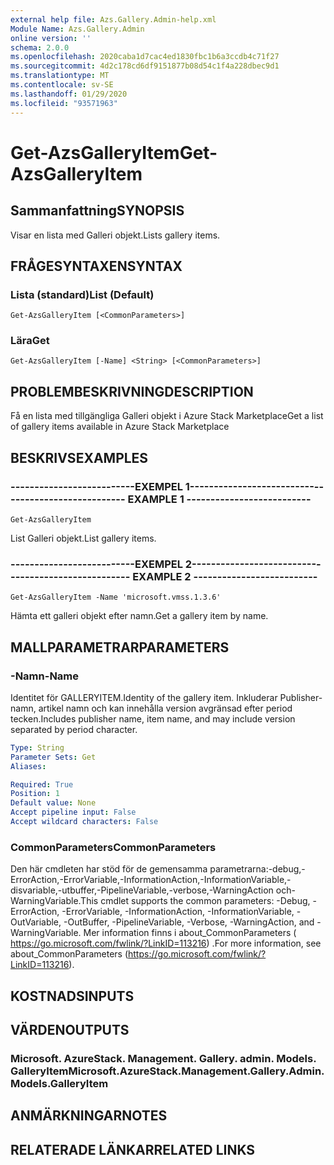 ```yaml
---
external help file: Azs.Gallery.Admin-help.xml
Module Name: Azs.Gallery.Admin
online version: ''
schema: 2.0.0
ms.openlocfilehash: 2020caba1d7cac4ed1830fbc1b6a3ccdb4c71f27
ms.sourcegitcommit: 4d2c178cd6df9151877b08d54c1f4a228dbec9d1
ms.translationtype: MT
ms.contentlocale: sv-SE
ms.lasthandoff: 01/29/2020
ms.locfileid: "93571963"
---
```

# <span data-ttu-id="ce11e-101">Get-AzsGalleryItem</span><span class="sxs-lookup"><span data-stu-id="ce11e-101">Get-AzsGalleryItem</span></span>

## <span data-ttu-id="ce11e-102">Sammanfattning</span><span class="sxs-lookup"><span data-stu-id="ce11e-102">SYNOPSIS</span></span>
<span data-ttu-id="ce11e-103">Visar en lista med Galleri objekt.</span><span class="sxs-lookup"><span data-stu-id="ce11e-103">Lists gallery items.</span></span>

## <span data-ttu-id="ce11e-104">FRÅGESYNTAXEN</span><span class="sxs-lookup"><span data-stu-id="ce11e-104">SYNTAX</span></span>

### <span data-ttu-id="ce11e-105">Lista (standard)</span><span class="sxs-lookup"><span data-stu-id="ce11e-105">List (Default)</span></span>
```
Get-AzsGalleryItem [<CommonParameters>]
```

### <span data-ttu-id="ce11e-106">Lära</span><span class="sxs-lookup"><span data-stu-id="ce11e-106">Get</span></span>
```
Get-AzsGalleryItem [-Name] <String> [<CommonParameters>]
```

## <span data-ttu-id="ce11e-107">PROBLEMBESKRIVNING</span><span class="sxs-lookup"><span data-stu-id="ce11e-107">DESCRIPTION</span></span>
<span data-ttu-id="ce11e-108">Få en lista med tillgängliga Galleri objekt i Azure Stack Marketplace</span><span class="sxs-lookup"><span data-stu-id="ce11e-108">Get a list of gallery items available in Azure Stack Marketplace</span></span>

## <span data-ttu-id="ce11e-109">BESKRIVS</span><span class="sxs-lookup"><span data-stu-id="ce11e-109">EXAMPLES</span></span>

### <span data-ttu-id="ce11e-110">--------------------------EXEMPEL 1--------------------------</span><span class="sxs-lookup"><span data-stu-id="ce11e-110">-------------------------- EXAMPLE 1 --------------------------</span></span>
```
Get-AzsGalleryItem
```

<span data-ttu-id="ce11e-111">List Galleri objekt.</span><span class="sxs-lookup"><span data-stu-id="ce11e-111">List gallery items.</span></span>

### <span data-ttu-id="ce11e-112">--------------------------EXEMPEL 2--------------------------</span><span class="sxs-lookup"><span data-stu-id="ce11e-112">-------------------------- EXAMPLE 2 --------------------------</span></span>
```
Get-AzsGalleryItem -Name 'microsoft.vmss.1.3.6'
```

<span data-ttu-id="ce11e-113">Hämta ett galleri objekt efter namn.</span><span class="sxs-lookup"><span data-stu-id="ce11e-113">Get a gallery item by name.</span></span>

## <span data-ttu-id="ce11e-114">MALLPARAMETRAR</span><span class="sxs-lookup"><span data-stu-id="ce11e-114">PARAMETERS</span></span>

### <span data-ttu-id="ce11e-115">-Namn</span><span class="sxs-lookup"><span data-stu-id="ce11e-115">-Name</span></span>
<span data-ttu-id="ce11e-116">Identitet för GALLERYITEM.</span><span class="sxs-lookup"><span data-stu-id="ce11e-116">Identity of the gallery item.</span></span>
<span data-ttu-id="ce11e-117">Inkluderar Publisher-namn, artikel namn och kan innehålla version avgränsad efter period tecken.</span><span class="sxs-lookup"><span data-stu-id="ce11e-117">Includes publisher name, item name, and may include version separated by period character.</span></span>

```yaml
Type: String
Parameter Sets: Get
Aliases: 

Required: True
Position: 1
Default value: None
Accept pipeline input: False
Accept wildcard characters: False
```

### <span data-ttu-id="ce11e-118">CommonParameters</span><span class="sxs-lookup"><span data-stu-id="ce11e-118">CommonParameters</span></span>
<span data-ttu-id="ce11e-119">Den här cmdleten har stöd för de gemensamma parametrarna:-debug,-ErrorAction,-ErrorVariable,-InformationAction,-InformationVariable,-disvariable,-utbuffer,-PipelineVariable,-verbose,-WarningAction och-WarningVariable.</span><span class="sxs-lookup"><span data-stu-id="ce11e-119">This cmdlet supports the common parameters: -Debug, -ErrorAction, -ErrorVariable, -InformationAction, -InformationVariable, -OutVariable, -OutBuffer, -PipelineVariable, -Verbose, -WarningAction, and -WarningVariable.</span></span> <span data-ttu-id="ce11e-120">Mer information finns i about_CommonParameters ( https://go.microsoft.com/fwlink/?LinkID=113216) .</span><span class="sxs-lookup"><span data-stu-id="ce11e-120">For more information, see about_CommonParameters (https://go.microsoft.com/fwlink/?LinkID=113216).</span></span>

## <span data-ttu-id="ce11e-121">KOSTNADS</span><span class="sxs-lookup"><span data-stu-id="ce11e-121">INPUTS</span></span>

## <span data-ttu-id="ce11e-122">VÄRDEN</span><span class="sxs-lookup"><span data-stu-id="ce11e-122">OUTPUTS</span></span>

### <span data-ttu-id="ce11e-123">Microsoft. AzureStack. Management. Gallery. admin. Models. GalleryItem</span><span class="sxs-lookup"><span data-stu-id="ce11e-123">Microsoft.AzureStack.Management.Gallery.Admin.Models.GalleryItem</span></span>

## <span data-ttu-id="ce11e-124">ANMÄRKNINGAR</span><span class="sxs-lookup"><span data-stu-id="ce11e-124">NOTES</span></span>

## <span data-ttu-id="ce11e-125">RELATERADE LÄNKAR</span><span class="sxs-lookup"><span data-stu-id="ce11e-125">RELATED LINKS</span></span>

